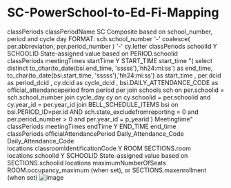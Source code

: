 # SC-PowerSchool-to-Ed-Fi-Mapping

classPeriods	classPeriodName			SC		Composite based on school_number, period and cycle day	FORMAT:  sch.school_number '-' coalesce( per.abbreviation, per.period_number ) '-' cy.letter
classPeriods	schoolId			Y	SCHOOLID	State-assigned value based on PERIOD.schoolid	
classPeriods	meetingTimes	startTime		Y	START_TIME	start_time	"( 	select 	distinct to_char(to_date(bsi.end_time, 'sssss'),'hh24:mi:ss') as end_time, 
		to_char(to_date(bsi.start_time, 'sssss'),'hh24:mi:ss') as start_time , 
		per.dcid as period_dcid , cy.dcid as cycle_dcid , bsi.DAILY_ATTENDANCE_CODE as official_attendanceperiod
	from	period per
	join 	schools sch on per.schoolid = sch.school_number
	join 	cycle_day cy on cy.schoolid = per.schoolid and cy.year_id = per.year_id
	join 	BELL_SCHEDULE_ITEMS bsi on 	bsi.PERIOD_ID=per.id AND sch.state_excludefromreporting = 0 
										and per.period_number &gt; 0 and per.year_id = p_yearid
) Meetingtime"
classPeriods	meetingTimes	endTime		Y	END_TIME	end_time	
classPeriods	officialAttendancePeriod				Daily_Attendance_Code	Daily_Attendance_Code	
locations	classroomIdentificationCode			Y	ROOM	SECTIONS.room	
locations	schoolId			Y	SCHOOLID	State-assigned value based on SECTIONS.schoolid	
locations	maximumNumberOfSeats					ROOM.occupancy_maximum (when set), or SECTIONS.maxenrollment (when set)	
![image](https://user-images.githubusercontent.com/105658542/170743768-b6d0add1-c826-4035-a84e-87b82a0a0403.png)
